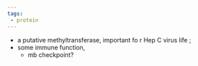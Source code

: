 ```yaml
---
tags:
 - protein
---
```

- a putative methyltransferase, important fo r Hep C virus life ; 
- some immune function, 
	- mb checkpoint?